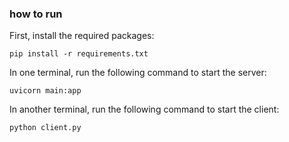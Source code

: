 ### how to run

First, install the required packages:
```
pip install -r requirements.txt
```

In one terminal, run the following command to start the server:
```
uvicorn main:app
```

In another terminal, run the following command to start the client:
```
python client.py
```